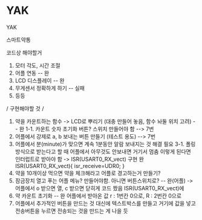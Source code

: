 # YAK
YAK 

스마트약통 

코드상 해야할거
1. 모터 각도, 시간 조절
2. 어플 연동 -- 완
3. LCD 디스플레이 -- 완 
4. 무게센서 정확하게 하기 -- 실패 
5. 등등

/ 구현해야할 것 /
1. 약을 카운트하는 함수 -> LCD로 뿌리기 (대충 만들어 놓음, 함수 놔둘 위치 고려) -- 완
1-1. 카운트 숫자 초기화 버튼? 스위치 만들어야 함 --> 7번
2. 어플에서 강제로 a, b 보내는 버튼 만들기 (테스트 용도) --> 7번
3. 어플에서 분(minute)가 맞으면 계속 1분동안 알람 보내지는 것 해결 필요
3-1. 폴링방식으로 받는다고 할 때 어플에서 아무것도 안보내면 거기서 멈춤 
    이렇게 된다면 인터럽트로 받아야 함
    -> ISR(USART0_RX_vect) 구현 완
    ISR(USART0_RX_vect){
	isr_receive=UDR0;
    }
4. 약을 10개이상 먹으면 약을 체크해라고 어플로 경고하는거 만들기?
5. 잠금장치 열고 푸는 어플 메뉴? 만들어야함. 아니면 버튼스위치로? -- 완(어플)
    -> 어플에서 o 받으면 열, c 받으면 닫히게 코드 짰음 ISR(USART0_RX_vect)에
6. 약 카운트 초기화 -- 완
    어플에서 받아온 값 r : 1번칸 0으로, R : 2번칸 0으로
7. 어플에서 추가적인 버튼을 만드는 것 대신에 텍스트박스를 만들고 거기에 값을 넣고
전송버튼을 누르면 전송되는 것을 만드는 게 나을 듯